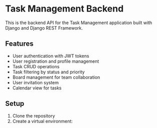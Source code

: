 # Task Management Backend

This is the backend API for the Task Management application built with Django and Django REST Framework.

## Features

- User authentication with JWT tokens
- User registration and profile management
- Task CRUD operations
- Task filtering by status and priority
- Board management for team collaboration
- User invitation system
- Calendar view for tasks

## Setup

1. Clone the repository
2. Create a virtual environment:

